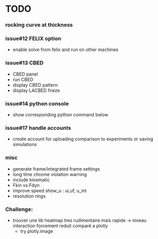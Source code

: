 # TODO

### rocking curve at thickness

### issue#12 FELIX option
- enable solve from felix and run on other machines

### issue#13 CBED
- CBED panel
- run CBED
- display CBED pattern
- display LACBED frieze

### issue#14 python console
- show corresponding python command below

### issue#17 handle accounts
- create account for uploading comparison to experiments or saving simulations


### misc
- generate frame/integrated frame settings
- long time chrome violation warning
- include kinematic
- Fkin vs Fdyn
- improve speed show_u : ui,uf, u_int
- resolution rings

### Challenge:
- trouver une lib heatmap tres rudimentaire mais rapide -> niveau interaction forcement reduit comparé a plotly
    - try plotly.image
